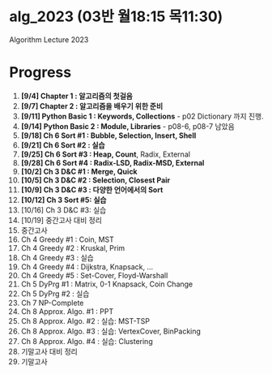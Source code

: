 # alg_2023 (03반 월18:15 목11:30)
Algorithm Lecture 2023

# Progress
1. **[9/4] Chapter 1 : 알고리즘의 첫걸음**
2. **[9/7] Chapter 2 : 알고리즘을 배우기 위한 준비**
3. **[9/11] Python Basic 1 : Keywords, Collections** - p02 Dictionary 까지 진행.
4. **[9/14] Python Basic 2 : Module, Libraries** - p08-6, p08-7 남았음
5. **[9/18] Ch 6 Sort #1 : Bubble, Selection, Insert, Shell**
6. **[9/21] Ch 6 Sort #2 : 실습**
7. **[9/25] Ch 6 Sort #3 : Heap, Count**, Radix, External
8. **[9/28] Ch 6 Sort #4 : Radix-LSD, Radix-MSD, External**
9. **[10/2] Ch 3 D&C #1 : Merge, Quick**
10. **[10/5] Ch 3 D&C #2 : Selection, Closest Pair**
11. **[10/9] Ch 3 D&C #3 : 다양한 언어에서의 Sort**
12. **[10/12] Ch 3 Sort #5: 실습**
14. [10/16] Ch 3 D&C #3: 실습
15. [10/19] 중간고사 대비 정리
16. 중간고사
17. Ch 4 Greedy #1 : Coin, MST
18. Ch 4 Greedy #2 : Kruskal, Prim
19. Ch 4 Greedy #3 : 실습
20. Ch 4 Greedy #4 : Dijkstra, Knapsack, ...
21. Ch 4 Greedy #5 : Set-Cover, Floyd-Warshall
22. Ch 5 DyPrg #1 : Matrix, 0-1 Knapsack, Coin Change
23. Ch 5 DyPrg #2 : 실습
24. Ch 7 NP-Complete
25. Ch 8 Approx. Algo. #1 : PPT
26. Ch 8 Approx. Algo. #2 : 실습: MST-TSP
27. Ch 8 Approx. Algo. #3 : 실습: VertexCover, BinPacking
28. Ch 8 Approx. Algo. #4 : 실습: Clustering
29. 기말고사 대비 정리
30. 기말고사
